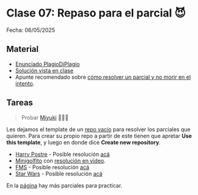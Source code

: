 # Clase 07: Repaso para el parcial 😈
Fecha: 06/05/2025

## Material
- [Enunciado PlagioDiPlagio](https://docs.google.com/document/d/196lhwG0v3vxe74W2zeblAE9dDRX9xfA8B5TfDDxoS8w/edit?tab=t.0)
- [Solución vista en clase](https://github.com/pdepman/2025-f-simulacroPlagio)
- Apunte recomendado sobre [cómo resolver un parcial y no morir en el intento](https://docs.google.com/document/d/11X_4N1VfZB78f5Ff6M3VcW40nazlEFQu1d2p3Lyjg5c/edit#heading=h.4s3whc7yvau4).
## Tareas

> Probar [Miyuki](https://github.com/flbulgarelli/miyuki/wiki/Instalaci%C3%B3n) 🤬🤬🤬


Les dejamos el template de un [repo vacío](https://github.com/pdepman/2025-f-repoBase) para resolver los parciales que quieren. Para crear su propio repo a partir de este tienen que apretar **Use this template**, y luego en donde dice **Create new repository**.

* [Harry Postre](https://docs.google.com/document/d/1jNjWDojVUCg_PtY3_0XLCbGYkEOP-Jus0_BRzGGI2_o/edit) - Posible resolución [acá](https://github.com/pdepjm/2022-f-parcialhp-asanzo)
* [Minigolfito](https://docs.google.com/document/d/1LeWBI6pg_7uNFN_yzS2DVuVHvD0M6PTlG1yK0lCvQVE/edit) con [resolución en video](https://www.youtube.com/watch?v=NEhCiL7JTo8&ab_channel=ParadigmasdeProgramaci%C3%B3n-Mi%C3%A9rcolesTarde).
* [FMS](https://docs.google.com/document/d/1AtD9mZGiUNEKmZ_aaWSCoNaeowLTMUhFRVHm-GZIF-w/edit) - Posible resolución [acá](https://github.com/pdepjm/2021-f-parcialfms-PalumboN)
* [Star Wars](https://docs.google.com/document/d/1rbOy1rIFmBxMRhTOWvI-u097l9KatHRbqt5KBXvVSfI/edit) - Posible resolución [acá](https://github.com/pdepjm/2023-f-parcial-lspigariol/blob/master/src/Library.hs)

 En la [página](https://www.pdep.com.ar/material/parciales) hay más parciales para practicar.
